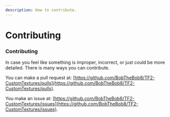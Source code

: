 ```yaml
---
description: How to contribute.
---
```


# Contributing

### Contributing

In case you feel like something is improper, incorrect, or just could be more detailed. There is many ways you can contribute.&#x20;

You can make a pull request at:  [https://github.com/BobTheBob8/TF2-CustomTextures/pulls](https://github.com/BobTheBob8/TF2-CustomTextures/pulls).

You make an issue at: [https://github.com/BobTheBob8/TF2-CustomTextures/issues](https://github.com/BobTheBob8/TF2-CustomTextures/issues).

